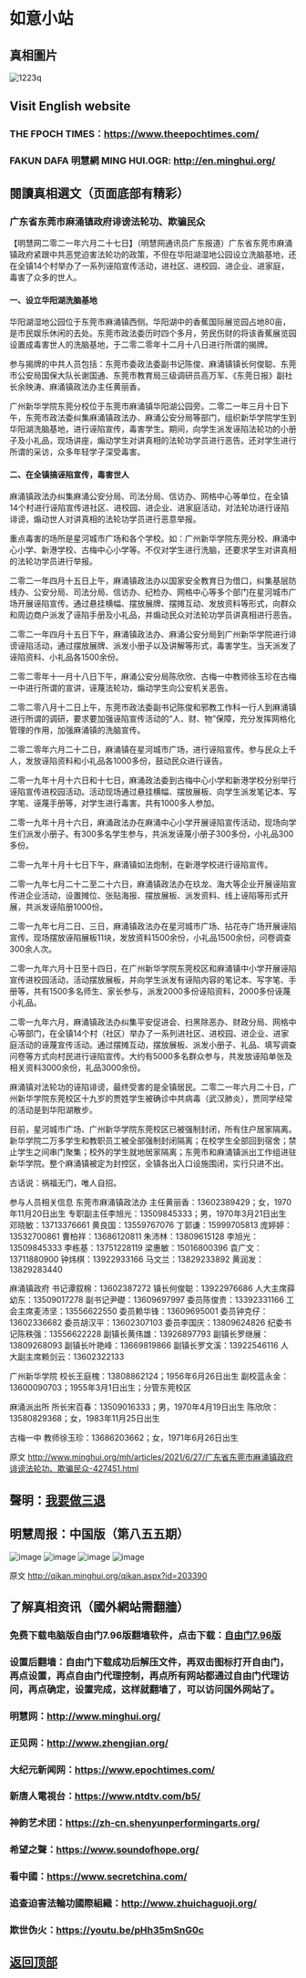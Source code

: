 # 如意小站

## 真相圖片

![1223q](https://user-images.githubusercontent.com/79625284/123614762-3477cf00-d837-11eb-8439-0ca7210bac1f.png)

## Visit English website

### THE FPOCH TIMES：https://www.theepochtimes.com/

### FAKUN DAFA 明慧網 MING HUI.OGR: http://en.minghui.org/

## 閱讀真相選文（页面底部有精彩）

### 广东省东莞市麻涌镇政府诽谤法轮功、欺骗民众

【明慧网二零二一年六月二十七日】（明慧网通讯员广东报道）广东省东莞市麻涌镇政府紧跟中共恶党迫害法轮功的政策，不但在华阳湖湿地公园设立洗脑基地，还在全镇14个村举办了一系列诬陷宣传活动，进社区、进校园、进企业、进家庭，毒害了众多的世人。

#### 一、设立华阳湖洗脑基地

华阳湖湿地公园位于东莞市麻涌镇西侧。华阳湖中的香蕉国际展览园占地80亩，是市民娱乐休闲的去处。东莞市政法委历时四个多月，劳民伤财的将该香蕉展览园设置成毒害世人的洗脑基地，于二零二零年十二月十八日进行所谓的揭牌。

参与揭牌的中共人员包括：东莞市委政法委副书记陈俊、麻涌镇镇长何俊聪、东莞市公安局国保大队长谢国通、东莞市教育局三级调研员高万军、《东莞日报》副社长余映涛、麻涌镇政法办主任黄丽香。

广州新华学院东莞分校位于东莞市麻涌镇华阳湖公园旁。二零二一年三月十日下午，东莞市政法委纠集麻涌镇政法办、麻涌公安分局等部门，组织新华学院学生到华阳湖洗脑基地，进行诬陷宣传，毒害学生。期间，向学生派发诬陷法轮功的小册子及小礼品，现场讲座，煽动学生对讲真相的法轮功学员进行恶告。还对学生进行所谓的采访，众多年轻学子深受毒害。

#### 二、在全镇搞诬陷宣传，毒害世人

麻涌镇政法办纠集麻涌公安分局、司法分局、信访办、网格中心等单位，在全镇14个村进行诬陷宣传进社区、进校园、进企业、进家庭活动，对法轮功进行诬陷诽谤，煽动世人对讲真相的法轮功学员进行恶意举报。

重点毒害的场所是星河城市广场和各个学校。如：广州新华学院东莞分校、麻涌中心小学、新港学校、古梅中心小学等。不仅对学生进行洗脑，还要求学生对讲真相的法轮功学员进行举报。

二零二一年四月十五日上午，麻涌镇政法办以国家安全教育日为借口，纠集基层防线办、公安分局、司法分局、信访办、纪检办、网格中心等多个部门在星河城市广场开展诬陷宣传。通过悬挂横幅、摆放展牌、摆摊互动、发放资料等形式，向群众和周边商户派发了诬陷手册及小礼品，并煽动民众对法轮功学员讲真相进行恶告。

二零二一年四月十五日下午，麻涌镇政法办、麻涌公安分局到广州新华学院进行诽谤诬陷活动，通过摆放展牌、派发小册子以及讲解等形式，毒害学生。当天派发了诬陷资料、小礼品各1500余份。

二零二零年十一月十八日下午，麻涌公安分局陈欣欣、古梅一中教师徐玉珍在古梅一中进行所谓的宣讲，诬蔑法轮功，煽动学生向公安机关恶告。

二零二零八月十二日上午，东莞市政法委副书记陈俊和邪教工作科一行人到麻涌镇进行所谓的调研，要求要加强诬陷宣传活动的“人、财、物”保障，充分发挥网格化管理的作用，加强麻涌镇的洗脑宣传。

二零二零年六月二十二日，麻涌镇在星河城市广场，进行诬陷宣传。参与民众上千人，发放诬陷资料和小礼品各1000多份，鼓动民众进行诬告。

二零一九年十月十六日和十七日，麻涌政法委到古梅中心小学和新港学校分别举行诬陷宣传进校园活动。活动现场通过悬挂横幅、摆放展板、向学生派发笔记本、写字笔、诬蔑手册等，对学生进行毒害。共有1000多人参加。

二零一九年十月十六日，麻涌政法办在麻涌中心小学开展诬陷宣传活动，现场向学生们派发小册子。有300多名学生参与，共派发诬蔑小册子300多份，小礼品300多份。

二零一九年十月十七日下午，麻涌镇如法炮制，在新港学校进行诬陷宣传。

二零一九年七月二十二至二十六日，麻涌镇政法办在玖龙、海大等企业开展诬陷宣传进企业活动，设置摊位、张贴海报、摆放展板、派发资料、线上诬陷等形式开展，共派发诬陷册1000份。

二零一九年七月二日、三日，麻涌镇政法办在星河城市广场、拈花寺广场开展诬陷宣传。现场摆放诬陷展板11块，发放资料1500余份，小礼品1500余份，问卷调查300余人次。

二零一九年六月十日至十四日，在广州新华学院东莞校区和麻涌镇中小学开展诬陷宣传进校园活动，活动摆放展板，并向学生派发有诬陷内容的笔记本、写字笔、手册等，共有1500多名师生、家长参与，派发2000多份诬陷资料，2000多份诬蔑小礼品。

二零一九年六月，麻涌镇政法办纠集平安促进会、扫黑除恶办、财政分局、网格中心等部门，在全镇14个村（社区）举办了一系列进社区、进校园、进企业、进家庭活动的诬蔑宣传活动。通过摆摊互动，摆放展板、派发小册子、礼品、填写调查问卷等方式向村民进行诬陷宣传。大约有5000多名群众参与，共发放诬陷单张及相关资料3000余份，礼品3000余份。

麻涌镇对法轮功的诬陷诽谤，最终受害的是全镇居民。二零二一年六月二十日，广州新华学院东莞校区十九岁的贾姓学生被确诊中共病毒（武汉肺炎），贾同学经常的活动是到华阳湖散步。

目前，星河城市广场、广州新华学院东莞校区已被强制封闭，所有住户居家隔离。新华学院二万多学生和教职员工被全部强制封闭隔离；在校学生全部回到宿舍；禁止学生之间串门聚集；校外的学生就地居家隔离；东莞市和麻涌镇派出工作组进驻新华学院。整个麻涌镇被定为封控区，全镇各出入口设施围闭，实行只进不出。

古话说：祸福无门，唯人自招。

参与人员相关信息
东莞市麻涌镇政法办
主任黄丽香：13602389429；女，1970年11月20日出生
专职副主任李旭光：13509845333；男，1970年3月21日出生
邓晓敏：13713376661
黄良国：13559767076
丁郭谦：15999705813
庞婷婷：13532700861
曹柏祥：13686120811
朱沛林：13809615128
李旭光：13509845333
李栋基：13751228119
梁惠敏：15016800396
袁广文：13711880900
钟炜棋：13922933166
马文兰：13829233892
黄润发：13829283440

麻涌镇政府
书记谭叙棉：13602387272
镇长何俊聪：13922976686
人大主席薛幼东：13509017278
副书记尹礎：13609697997
委员陈俊贵：13392331166
工会主席麦沛坚：13556622550
委员赖华锋：13609695001
委员钟克仔：13602336682
委员胡汉平：13602307103
委员李国庆：13809624826
纪委书记陈秩强：13556622228
副镇长黄伟雄：13926897793
副镇长罗继展：13809268093
副镇长叶艳峰：13669819866
副镇长罗文溪：13922546116
人大副主席赖剑云：13602322133

广州新华学院
校长王庭槐：13808862124；1956年6月26日出生
副校蓝永金：13600090703；1955年3月1日出生；分管东莞校区

麻涌派出所
所长宋百春：13509016333；男，1970年4月19日出生
陈欣欣：13580829368；女，1983年11月25日出生

古梅一中
教师徐玉珍：13686203662；女，1971年6月26日出生

原文 http://www.minghui.org/mh/articles/2021/6/27/广东省东莞市麻涌镇政府诽谤法轮功、欺骗民众-427451.html

## 聲明：[我要做三退](http://tui.ddns.net/sars/index.php?from=twitter&tag=pLWId#exp-do-3tui)

## 明慧周报：中国版（第八五五期）

![image](https://user-images.githubusercontent.com/79625284/123399719-87ebe200-d5d7-11eb-8455-c73b8f306180.png)
![image](https://user-images.githubusercontent.com/79625284/123399858-b4076300-d5d7-11eb-9dad-1bfaffd0c3c4.png)
![image](https://user-images.githubusercontent.com/79625284/123400057-edd86980-d5d7-11eb-93ec-f168eaa69c52.png)
![image](https://user-images.githubusercontent.com/79625284/123400132-0183d000-d5d8-11eb-8bf4-49651ae40622.png)

原文 http://qikan.minghui.org/qikan.aspx?id=203390

## 了解真相资讯（國外網站需翻牆）

### 免费下载电脑版自由门7.96版翻墙软件，点击下载：[自由门7.96版](https://github.com/pinhe91/tuiguang/files/6643781/fg796r.zip)

### 设置后翻墙：自由门下载成功后解压文件，再双击图标打开自由门，再点设置，再点自由门代理控制，再点所有网站都通过自由门代理访问，再点确定，设置完成，这样就翻墙了，可以访问国外网站了。

### 明慧网：http://www.minghui.org/

### 正见网：http://www.zhengjian.org/

### 大纪元新闻网：https://www.epochtimes.com/

### 新唐人電視台：https://www.ntdtv.com/b5/

### 神韵艺术团：https://zh-cn.shenyunperformingarts.org/

### 希望之聲：https://www.soundofhope.org/

### 看中國：https://www.secretchina.com/

### 追查迫害法輪功國際組織：http://www.zhuichaguoji.org/

### 欺世伪火：https://youtu.be/pHh35mSnG0c

## [返回顶部](https://git.io/Js3EY)
